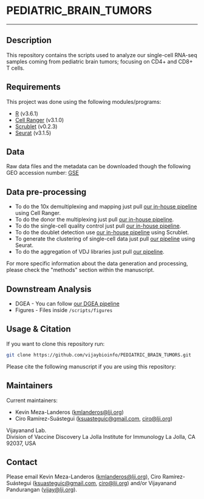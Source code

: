 # PEDIATRIC_BRAIN_TUMORS
------------

Description
------------

This repository contains the scripts used to analyze our single-cell RNA-seq samples coming from pediatric brain tumors; focusing on CD4+ and CD8+ T cells.


Requirements
------------

This project was done using the following modules/programs:

* [R](https://cran.r-project.org/) (v3.6.1)
* [Cell Ranger](https://support.10xgenomics.com/single-cell-gene-expression/software/pipelines/latest/what-is-cell-ranger) (v3.1.0)
* [Scrublet](https://github.com/swolock/scrublet/blob/master/README.md) (v0.2.3)
* [Seurat](https://satijalab.org/seurat) (v3.1.5)

Data
------------
Raw data files and the metadata can be downloaded though the following GEO accession number: [GSE]()

Data pre-processing
------------

* To do the 10x demultiplexing and mapping just pull [our in-house pipeline](https://github.com/vijaybioinfo/cellranger_wrappeR) using Cell Ranger.
* To do the donor the multiplexing just pull [our in-house pipeline](https://github.com/vijaybioinfo/ab_capture).
* To do the single-cell quality control just pull [our in-house pipeline](https://github.com/vijaybioinfo/quality_control).
* To do the doublet detection use [our in-house pipeline](https://github.com/vijaybioinfo/doublet_detection) using Scrublet. 
* To generate the clustering of single-cell data just pull [our pipeline](https://github.com/vijaybioinfo/clustering) using Seurat.
* To do the aggregation of VDJ libraries just pull [our pipeline](https://github.com/vijaybioinfo/VDJ_aggr).

For more specific information about the data generation and processing, please check the "methods" section within the manuscript.

Downstream Analysis
------------
* DGEA - You can follow [our DGEA pipeline](https://github.com/vijaybioinfo/dgea)
* Figures - Files inside `/scripts/figures`


Usage & Citation
--------------

If you want to clone this repository run:
```bash
git clone https://github.com/vijaybioinfo/PEDIATRIC_BRAIN_TUMORS.git
```
Please cite the following manuscript if you are using this repository:


Maintainers
-----------

Current maintainers:
* Kevin Meza-Landeros (kmlanderos@lji.org) 
* Ciro Ramírez-Suástegui (ksuasteguic@gmail.com, ciro@lji.org)

Vijayanand Lab.  
Division of Vaccine Discovery La Jolla Institute for Immunology La Jolla, CA 92037, USA

Contact
-----------
Please email Kevin Meza-Landeros (kmlanderos@lji.org), Ciro Ramírez-Suástegui (ksuasteguic@gmail.com, ciro@lji.org) and/or Vijayanand Pandurangan (vijay@lji.org).
